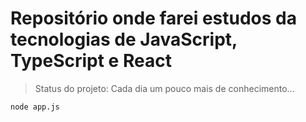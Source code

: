 <h1>Repositório onde farei estudos da tecnologias de JavaScript, TypeScript e React</h1>

>Status do projeto: Cada dia um pouco mais de conhecimento...

```
node app.js
```
